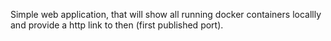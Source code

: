 Simple web application, that will show all running docker containers locallly and provide a http link to then (first published port).